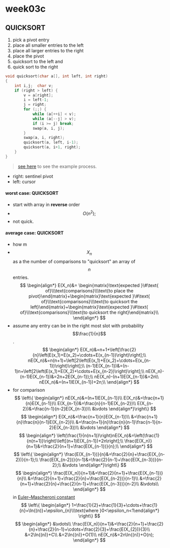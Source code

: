 # **week03c**

## QUICKSORT
1. pick a pivot entry
2. place all smaller entries to the left
3. place all larger entries to the right
4. place the pivot
5. quicksort to the left and 
6. quick sort to the right

```c
void quicksort(char a[], int left, int right)
{
    int i,j;  char v;
    if (right > left) {
	    v = a[right]; 
	    i = left-1; 
	    j = right;
	    for (;;) {
	        while (a[++i] < v);
	        while (a[--j] > v);
	        if (i >= j) break;
	        swap(a, i, j);
	    }
	    swap(a, i, right);
	    quicksort(a, left, i-1);
	    quicksort(a, i+1, right);
    }
}
```
>[see here](http://math.scu.edu/~bwalden/alg/quick.html) to see the example process.
- right: sentinel pivot
- left: cursor

#### worst case: QUICKSORT
- start with array in **reverse** order 
- $$O(n^2);$$
- not quick.

#### average case: QUICKSORT
- how m
- $$X_n$$ as a the number of comparisons to "quicksort" an array of $$n$$ entries.
$$
    \begin{align*}
    E(X_n)&=
    \begin{matrix}\text{expected }\#\text{ of}\\\text{comparisons}\\\text{to place the pivot}\end{matrix}+\begin{matrix}\text{expected }\#\text{ of}\\\text{comparisons}\\\text{to quicksort the left}\end{matrix}+\begin{matrix}\text{expected }\#\text{ of}\\\text{comparisons}\\\text{to quicksort the right}\end{matrix}\\
    \end{align*}
$$
- assume any entry can be in the right most slot with probability $$\frac{1}{n}$$.
$$
    \begin{align*}
    E(X_n)&=n+1+\left[\frac{2}{n}\left(E(x_1)+E(x_2)+\cdots+E(x_{n-1})\right)\right];\\
    nE(X_n)&=n(n+1)+\left[2\left(E(x_1)+E(x_2)+\cdots+E(x_{n-1})\right)\right];\\
    (n-1)E(X_{n-1})&=(n-1)n+\left[2\left(E(x_1)+E(X_2)+\cdots+E(x_{n-2})\right)\right];\\
    nE(X_n)-(n-1)E(X_{n-1})&=2n+2E(X_{n-1});\\
    nE(X_n)-(n+1)E(X_{n-1})&=2n\\
    nE(X_n)&=(n+1)E(X_{n-1})+2n;\\
    \end{align*}
$$
- for comparison
$$
    \left\{
    \begin{align*}
    nE(X_n)&=(n+1)E(X_{n-1})\\
    E(X_n)&=\frac{n+1}{n}E(X_{n-1})\\
    E(X_{n-1})&=\frac{n}{n-1}E(X_{n-2})\\
    E(X_{n-2})&=\frac{n-1}{n-2}E(X_{n-3})\\
    &\vdots
    \end{align*}\right\}
$$
$$
    \begin{align*}
    E(X_n)&=\frac{n+1}{n}E(X_{n-1})\\
    &=\frac{n+1}{n}\frac{n}{n-1}E(X_{n-2})\\
    &=\frac{n+1}{n}\frac{n}{n-1}\frac{n-1}{n-2}E(X_{n-3})\\
    &\vdots
    \end{align*}
$$
$$
    \begin{align*}
    \left(\frac{1}{n(n+1)}\right)nE(X_n)&=\left(\frac{1}{n(n+1)}\right)\left[(n+1)E(X_{n-1})+2n\right];\\
    \frac{E(X_n)}{n+1}&=\frac{2}{n+1}+\frac{E(X_{n-1})}{n};\\
    \end{align*}
$$
$$
    \left\{
    \begin{align*}
    \frac{E(X_{n-1})}{n}&=\frac{2}{n}+\frac{E(X_{n-2})}{n-1};\\
     \frac{E(X_{n-2})}{n-1}&=\frac{2}{n-1}+\frac{E(X_{n-3})}{n-2};\\
    &\vdots
    \end{align*}\right\}
$$
$$
    \begin{align*}
    \frac{E(X_n)}{n+1}&=\frac{2}{n+1}+\frac{E(X_{n-1})}{n}\\
    &=\frac{2}{n+1}+\frac{2}{n}+\frac{E(X_{n-2})}{n-1}\\
    &=\frac{2}{n+1}+\frac{2}{n}+\frac{2}{n-1}+\frac{E(X_{n-3})}{n-2}\\
    &\vdots\\
    \end{align*}
$$
in [Euler–Mascheroni constant](https://en.m.wikipedia.org/wiki/Euler%E2%80%93Mascheroni_constant)
$$
    \left\{
    \begin{align*}
    1+\frac{1}{2}+\frac{1}{3}+\cdots+\frac{1}{n}=\ln{(n)}+\epsilon_{n}\\\text{where  }0<\epsilon_n<1\end{align*}
    \right\}
$$
$$
    \begin{align*}
    &\vdots\\
    \frac{E(X_n)}{n+1}&=\frac{2}{n+1}+\frac{2}{n}+\frac{2}{n-1}+\cdots+\frac{2}{3}+\frac{E(X_{2})}{3}\\
    &=2\ln{(n)}+C\\
    &=2\ln{(n)}+O(1)\\
    nE(X_n)&=2n\ln{(n)}+O(n);
    \end{align*}
$$
